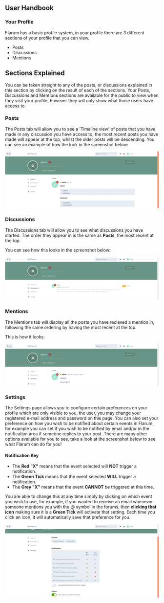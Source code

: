 ## User Handbook
### Your Profile

Flarum has a basic profile system, in your profile there are 3 different sections of your profile that you can view.

 - Posts
 - Discussions
 - Mentions

## Sections Explained

You can be taken straight to any of the posts, or discussions explained in this section by clicking on the result of each of the sections. Your Posts, Discussions and Mentions sections are available for the public to view when they visit your profile, however they will only show what those users have access to.

### Posts
The Posts tab will allow you to see a 'Timeline view' of posts that you have made in any discussion you have access to, the most recent posts you have made will appear at the top, whilst the older posts will be descending.
You can see an example of how the look in the screenshot below:

![SS - Posts section](687474703a2f2f692e696d6775722e636f6d2f42756538425a312e706e67.png)

### Discussions
The Discussions tab will allow you to see what discussions you have started. The order they appear in is the same as **Posts**, the most recent at the top.

You can see how this looks in the screenshot below:

![SS - Discussions section](687474703a2f2f692e696d6775722e636f6d2f5a316a41324e622e706e67.png)

### Mentions
The Mentions tab will display all the posts you have recieved a mention in, following the same ordering by having the most recent at the top.

This is how it looks:

![SS - Mentions section](687474703a2f2f692e696d6775722e636f6d2f34536762687a4c2e706e67.png)

### Settings

The Settings page allows you to configure certain preferences on your profile which are only visible to you, the user, you may change your registered e-mail address and password on this page. You can also set your preference on how you wish to be notified about certain events in Flarum, for example you can set if you wish to be notified by email and/or in the notification area if someone replies to your post. There are many other options available for you to see, take a look at the screenshot below to see what Flarum can do for you!

#### Notification Key

 - The **Red "X"** means that the event selected will **NOT** trigger a notification.
 - The **Green Tick** means that the event selected **WILL** trigger a notification.
 - The **Grey "X"** means that the event **CANNOT** be triggered at this time.
 
You are able to change this at any time simply by clicking on which event you wish to use, for example, if you wanted to receive an email whenever someone mentions you with the @ symbol in the forums, then **clicking that icon** making sure it is a **Green Tick** will activate that setting. Each time you click an icon, it will automatically save that preference for you.

![SS - Notification settings area](687474703a2f2f692e696d6775722e636f6d2f3744355a65506c2e706e67.png)
